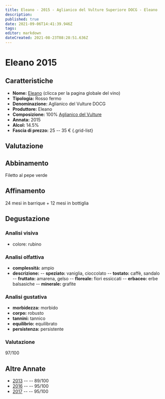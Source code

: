 ```yaml
---
title: Eleano - 2015 - Aglianico del Vulture Superiore DOCG - Eleano
description: 
published: true
date: 2021-09-06T14:41:39.946Z
tags: 
editor: markdown
dateCreated: 2021-08-23T08:28:51.636Z
---
```


# Eleano 2015

## Caratteristiche
- **Nome:** [Eleano](/viniItalia/Basilicata/Eleano/Eleano/scheda-globale) (clicca per la pagina globale del vino) 
- **Tipologia:** Rosso fermo
- **Denominazione:** Aglianico del Vulture DOCG 
- **Produttore:** Eleano 
- **Composizione:** 100% [Aglianico del Vulture](/vitigni/Italia/bacca-nera/aglianico-del-vulture)
- **Annata:** 2015
- **Alcol:** 14.5%
- **Fascia di prezzo:** 25 -- 35 €
{.grid-list}

## Valutazione

<span class="valutazione star-5"></span>

## Abbinamento
Filetto al pepe verde

## Affinamento
24 mesi in barrique + 12 mesi in bottiglia 

## Degustazione

### Analisi visiva
- colore: rubino

### Analisi olfattiva
- **complessità:**  ampio
- **descrizione:** 
-- **speziato:** vaniglia, cioccolato
-- **tostato:** caffè, sandalo
-- **fruttato:** amarena, gelso
-- **floreale:** fiori essiccati
-- **erbaceo:** erbe balsasiche
-- **minerale:** grafite

### Analisi gustativa
- **morbidezza:** morbido
- **corpo:** robusto
- **tannini:** tannico
- **equilibrio:** equilibrato
- **persistenza:** persistente

### Valutazione
<span class="valutazione">97/100</span>

## Altre Annate
- [2013](/vini/Italia/Basilicata/Eleano/Eleano/2013) -- <span class="star-4"></span> -- 89/100
- [2016](/vini/Italia/Basilicata/Eleano/Eleano/2016) -- <span class="star-5"></span> -- 95/100
- [2017](/vini/Italia/Basilicata/Eleano/Eleano/2017) -- <span class="star-5"></span> -- 95/100
 